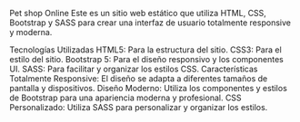 Pet shop Online 
Este es un sitio web estático que utiliza HTML, CSS, Bootstrap y SASS para crear una interfaz de usuario totalmente responsive y moderna.

Tecnologías Utilizadas
HTML5: Para la estructura del sitio.
CSS3: Para el estilo del sitio.
Bootstrap 5: Para el diseño responsivo y los componentes UI.
SASS: Para facilitar y organizar los estilos CSS.
Características
Totalmente Responsive: El diseño se adapta a diferentes tamaños de pantalla y dispositivos.
Diseño Moderno: Utiliza los componentes y estilos de Bootstrap para una apariencia moderna y profesional.
CSS Personalizado: Utiliza SASS para personalizar y organizar los estilos.
